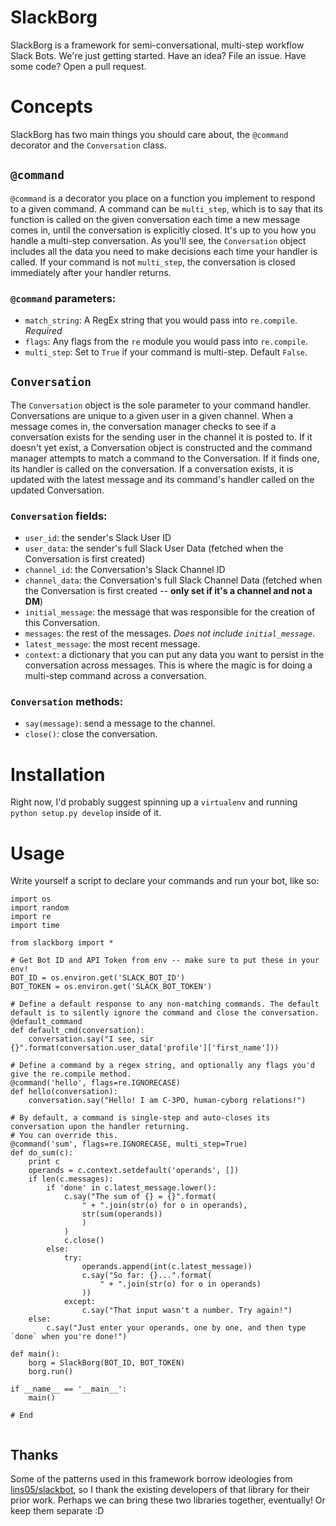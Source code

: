 # SlackBorg

SlackBorg is a framework for semi-conversational, multi-step workflow Slack Bots. We're just getting started. Have an idea? File an issue. Have some code? Open a pull request.

# Concepts

SlackBorg has two main things you should care about, the `@command` decorator and the `Conversation` class.

## `@command`

`@command` is a decorator you place on a function you implement to respond to a given command. A command can be `multi_step`, which is to say that its function is called on the given conversation each time a new message comes in, until the conversation is explicitly closed. It's up to you how you handle a multi-step conversation. As you'll see, the `Conversation` object includes all the data you need to make decisions each time your handler is called. If your command is not `multi_step`, the conversation is closed immediately after your handler returns. 

### `@command` parameters:
 * `match_string`: A RegEx string that you would pass into `re.compile`. *Required*
 * `flags`: Any flags from the `re` module you would pass into `re.compile`.
 * `multi_step`: Set to `True` if your command is multi-step. Default `False`.

## `Conversation`

The `Conversation` object is the sole parameter to your command handler. Conversations are unique to a given user in a given channel. When a message comes in, the conversation manager checks to see if a conversation exists for the sending user in the channel it is posted to. If it doesn't yet exist, a Conversation object is constructed and the command manager attempts to match a command to the Conversation. If it finds one, its handler is called on the conversation. If a conversation exists, it is updated with the latest message and its command's handler called on the updated Conversation.

### `Conversation` fields:
* `user_id`: the sender's Slack User ID
* `user_data`: the sender's full Slack User Data (fetched when the Conversation is first created)
* `channel_id`: the Conversation's Slack Channel ID
* `channel_data`: the Conversation's full Slack Channel Data (fetched when the Conversation is first created -- **only set if it's a channel and not a DM**)
* `initial_message`: the message that was responsible for the creation of this Conversation.
* `messages`: the rest of the messages. *Does not include `initial_message`*.
* `latest_message`: the most recent message.
* `context`: a dictionary that you can put any data you want to persist in the conversation across messages. This is where the magic is for doing a multi-step command across a conversation.

### `Conversation` methods:
* `say(message)`: send a message to the channel.
* `close()`: close the conversation.

# Installation

Right now, I'd probably suggest spinning up a `virtualenv` and running `python setup.py develop` inside of it.

# Usage

Write yourself a script to declare your commands and run your bot, like so:

```
import os
import random
import re
import time

from slackborg import *

# Get Bot ID and API Token from env -- make sure to put these in your env!
BOT_ID = os.environ.get('SLACK_BOT_ID')
BOT_TOKEN = os.environ.get('SLACK_BOT_TOKEN')

# Define a default response to any non-matching commands. The default default is to silently ignore the command and close the conversation.
@default_command
def default_cmd(conversation):
    conversation.say("I see, sir {}".format(conversation.user_data['profile']['first_name']))

# Define a command by a regex string, and optionally any flags you'd give the re.compile method.
@command('hello', flags=re.IGNORECASE)
def hello(conversation):
    conversation.say("Hello! I am C-3PO, human-cyborg relations!")

# By default, a command is single-step and auto-closes its conversation upon the handler returning.
# You can override this.
@command('sum', flags=re.IGNORECASE, multi_step=True)
def do_sum(c):
    print c
    operands = c.context.setdefault('operands', [])
    if len(c.messages):   
        if 'done' in c.latest_message.lower():
            c.say("The sum of {} = {}".format(
                " + ".join(str(o) for o in operands),
                str(sum(operands))
                )
            )
            c.close()
        else:
            try:
                operands.append(int(c.latest_message))
                c.say("So far: {}...".format(
                    " + ".join(str(o) for o in operands)
                ))
            except:
                c.say("That input wasn't a number. Try again!")
    else:
        c.say("Just enter your operands, one by one, and then type `done` when you're done!")

def main():
    borg = SlackBorg(BOT_ID, BOT_TOKEN)
    borg.run()

if __name__ == '__main__':
    main()

# End


```

## Thanks
Some of the patterns used in this framework borrow ideologies from [lins05/slackbot](https://github.com/lins05/slackbot), so I thank the existing developers of that library for their prior work. Perhaps we can bring these two libraries together, eventually! Or keep them separate :D
